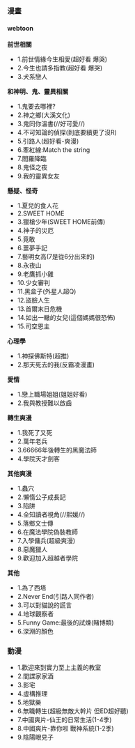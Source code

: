 ### 漫畫
#### webtoon
**前世相關**
- 1.前世情緣今生相愛(超好看 爆哭)
- 2.今生也請多指教(超好看 爆哭)
- 3.犬系戀人

**和神明、鬼、靈異相關**
- 1.鬼要去哪裡?
- 2.神之鄉(大溪文化)
- 3.鬼同你溫書(//好可愛//)
- 4.不可知論的偵探(到底要續更了沒R)
- 5.引路人(超好看-爽漫)
- 6.牽紅線:Match the string
- 7.閻羅降臨
- 8.鬼怪之夜
- 9.我的靈異女友

**懸疑、怪奇**
- 1.夏兒的食人花
- 2.SWEET HOME
- 3.獵槍少年(SWEET HOME前傳)
- 4.神子的災厄
- 5.竟敢
- 6.噩夢手記
- 7.藝明女高(7是從6分出來的)
- 8.永夜山
- 9.老鷹抓小雞
- 10.少女審判
- 11.黑盒子(外星人超Q)
- 12.盜臉人生
- 13.首爾末日危機
- 14.如出一轍的女兒(這個媽媽很恐怖)
- 15.司空恩主

**心理學**
- 1.神探佛斯特(超推)
- 2.那天死去的我(反霸凌漫畫)

**愛情**
- 1.戀上職場姐姐(姐姐好看)
- 2.我與教授難以啟齒

**轉生爽漫**
- 1.我死了又死
- 2.萬年老兵
- 3.66666年後轉生的黑魔法師
- 4.學院天才劍客

**其他爽漫**
- 1.蟲穴
- 2.懶惰公子成長記
- 3.陷阱
- 4.全知讀者視角(//熙媛//)
- 5.落鄉文士傳
- 6.在魔法學院偽裝教師
- 7.入學傭兵(超級爽漫)
- 8.惡魔獵人
- 9.歡迎加入超越者學院

**其他**
- 1.為了西塔
- 2.Never End(引路人同作者)
- 3.可以對貓說的謊言
- 4.地球觀察者
- 5.Funny Game:最後的試煉(賭博類)
- 6.深淵的顏色

### 動漫
- 1.歡迎來到實力至上主義的教室
- 2.間諜家家酒
- 3.影宅
- 4.虛構推理
- 5.地獄樂
- 6.無職轉生(超級無敵大幹片 但ED超好聽)
- 7.中國爽片-仙王的日常生活(1-4季)
- 8.中國爽片-靠你啦 戰神系統(1-2季)
- 9.陰陽眼見子

